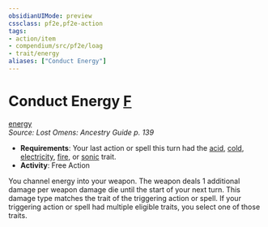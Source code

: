 ```yaml
---
obsidianUIMode: preview
cssclass: pf2e,pf2e-action
tags:
- action/item
- compendium/src/pf2e/loag
- trait/energy
aliases: ["Conduct Energy"]
---
```

# Conduct Energy [F](chapter-9-playing-the-game.md#Actions "Free Action")
[energy](energy-loag.md)  
*Source: Lost Omens: Ancestry Guide p. 139*  


- **Requirements**: Your last action or spell this turn had the [acid](acid.md), [cold](cold.md), [electricity](electricity.md), [fire](fire.md), or [sonic](sonic.md) trait.
- **Activity**: Free Action

You channel energy into your weapon. The weapon deals 1 additional damage per weapon damage die until the start of your next turn. This damage type matches the trait of the triggering action or spell. If your triggering action or spell had multiple eligible traits, you select one of those traits.